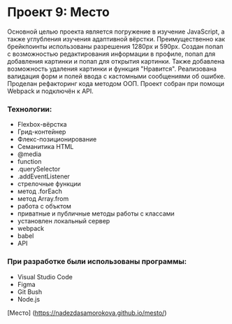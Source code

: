 # Проект 9: Место

Основной целью проекта является погружение в изучение JavaScript, а также углубления изучения адаптивной вёрстки. Преимущественно как брейкпоинты использованы разрешения 1280px и 590px. Создан попап с возможностью редактирования информации в профиле, попап для добавления картинки и попап для открытия картинки. Также добавлена возможность удаления картинки и функция "Нравится". Реализована валидация форм и полей ввода с кастомными сообщениями об ошибке. Проделан рефакторинг кода методом ООП. Проект собран при помощи Webpack и подключён к API.

### Технологии:

* Flexbox-вёрстка
* Грид-контейнер
* Флекс-позиционирование
* Семанитика HTML
* @media
* function
* .querySelector
* .addEventListener
* стрелочные функции
* метод .forEach
* метод Array.from
* работа с объктом
* приватные и публичные методы работы с классами
* установлен локальный сервер
* webpack
* babel
* API

### При разработке были использованы программы:

* Visual Studio Code
* Figma
* Git Bush
* Node.js

[Место] (https://nadezdasamorokova.github.io/mesto/)